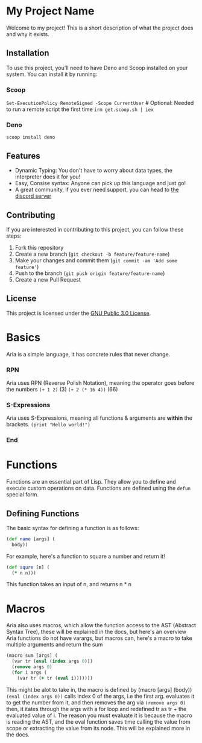 # My Project Name

Welcome to my project! This is a short description of what the project does and why it exists.

## Installation

To use this project, you'll need to have Deno and Scoop installed on your system. You can install it by running:
### Scoop
`Set-ExecutionPolicy RemoteSigned -Scope CurrentUser` # Optional: Needed to run a remote script the first time
`irm get.scoop.sh | iex`

### Deno
`scoop install deno`


## Features

- Dynamic Typing: You don't have to worry about data types, the interpreter does it for you!
- Easy, Consise syntax: Anyone can pick up this language and just go!
- A great community, if you ever need support, you can head to [the discord server](https://discord.gg/SeVJ3upQGq)

## Contributing

If you are interested in contributing to this project, you can follow these steps:

1. Fork this repository
2. Create a new branch (`git checkout -b feature/feature-name`)
3. Make your changes and commit them (`git commit -am 'Add some feature'`)
4. Push to the branch (`git push origin feature/feature-name`)
5. Create a new Pull Request

## License

This project is licensed under the [GNU Public 3.0 License](LICENSE).


# Basics
Aria is a simple language, it has concrete rules that never change.

### RPN
Aria uses RPN (Reverse Polish Notation), meaning the operator goes before the numbers
`(+ 1 2)` (3)
`(+ 2 (* 16 4))` (66)

### S-Expressions
Aria uses S-Expressions, meaning all functions & arguments are **within** the brackets.
`(print "Hello world!")`

### __End__

# Functions

Functions are an essential part of Lisp. They allow you to define and execute custom operations on data. Functions are defined using the `defun` special form.

## Defining Functions

The basic syntax for defining a function is as follows:
```clojure
(def name [args] (
  body))
```
For example, here's a function to square a number and return it!
```clojure
(def squre [n] (
  (* n n)))
```
This function takes an input of n, and returns n * n

# Macros
Aria also uses macros, which allow the function access to the AST (Abstract Syntax Tree), these will be explained in the docs, but here's an overview
Aria functions do not have varargs, but macros can, here's a macro to take multiple arguments and return the sum
```clj
(macro sum [args] (
  (var tr (eval (index args 0)))
  (remove args 0)
  (for i args (
    (var tr (+ tr (eval i)))))))
```
This might be alot to take in, the macro is defined by (macro <name> [args] (body))
  `(eval (index args 0))` calls index 0 of the args, i.e the first arg. evaluates it to get the number from it, and then removes the arg via `(remove args 0)`
  then, it itates through the args with a for loop and redefined tr as tr + the evaluated value of i.
The reason you must evaluate it is because the macro is reading the AST, and the eval function saves time calling the value from scope or extracting the value from its node. This will be explained more in the docs.
